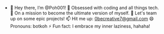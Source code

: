 - 👋 Hey there, I’m @Poh001!
👀 Obsessed with coding and all things tech.
🌱 On a mission to become the ultimate version of myself.
💞️ Let's team up on some epic projects!
📫 Hit me up: 0becreative7@gmail.com
😄 Pronouns: botkoh
⚡ Fun fact: I embrace my inner laziness, hahaha!
<!---
Poh001/Poh001 is a ✨ special ✨ repository because its `README.md` (this file) appears on your GitHub profile.
You can click the Preview link to take a look at your changes.
--->

